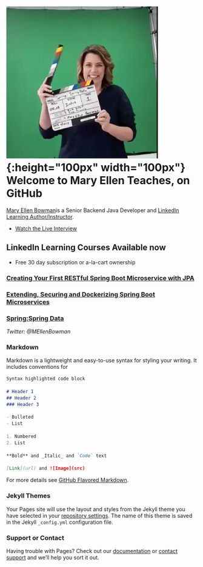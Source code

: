 # ![Image](action.png){:height="100px" width="100px"}  Welcome to Mary Ellen Teaches, on GitHub 
[Mary Ellen Bowman](https://www.linkedin.com/in/mebowman/ "Mary Ellen's LinkedIn Page")is a Senior Backend Java Developer and [LinkedIn Learning Author/Instructor](https://www.linkedin.com/learning/instructors/mary-ellen-bowman "Mary Ellen's LinkedIn Page").

- [Watch the Live Interview](http://bit.ly/MaryEllenBowman "Live Interview with Mary Ellen")

## LinkedIn Learning Courses Available now
-  Free 30 day subscription or a-la-cart ownership

### [Creating Your First RESTful Spring Boot Microservice with JPA](http://bit.ly/SpringData)
### [Extending, Securing and Dockerizing Spring Boot Microservices](http://bit.ly/SpringData)
### [Spring:Spring Data](http://bit.ly/SpringData)





_Twitter: @MEllenBowman_




### Markdown

Markdown is a lightweight and easy-to-use syntax for styling your writing. It includes conventions for

```markdown
Syntax highlighted code block

# Header 1
## Header 2
### Header 3

- Bulleted
- List

1. Numbered
2. List

**Bold** and _Italic_ and `Code` text

[Link](url) and ![Image](src)
```

For more details see [GitHub Flavored Markdown](https://guides.github.com/features/mastering-markdown/).

### Jekyll Themes

Your Pages site will use the layout and styles from the Jekyll theme you have selected in your [repository settings](https://github.com/maryellenteaches/maryellenteaches.github.io/settings). The name of this theme is saved in the Jekyll `_config.yml` configuration file.

### Support or Contact

Having trouble with Pages? Check out our [documentation](https://help.github.com/categories/github-pages-basics/) or [contact support](https://github.com/contact) and we’ll help you sort it out.
